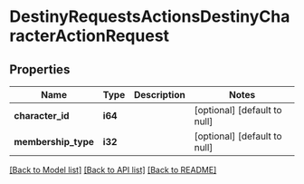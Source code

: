# DestinyRequestsActionsDestinyCharacterActionRequest

## Properties
Name | Type | Description | Notes
------------ | ------------- | ------------- | -------------
**character_id** | **i64** |  | [optional] [default to null]
**membership_type** | **i32** |  | [optional] [default to null]

[[Back to Model list]](../README.md#documentation-for-models) [[Back to API list]](../README.md#documentation-for-api-endpoints) [[Back to README]](../README.md)


